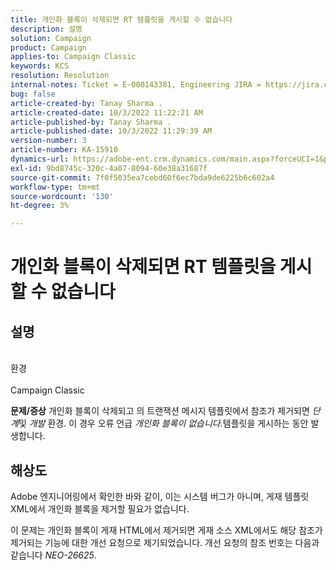 ```yaml
---
title: 개인화 블록이 삭제되면 RT 템플릿을 게시할 수 없습니다
description: 설명
solution: Campaign
product: Campaign
applies-to: Campaign Classic
keywords: KCS
resolution: Resolution
internal-notes: Ticket = E-000143381, Engineering JIRA = https://jira.corp.adobe.com/browse/NEO-26451 , Enhancement = https://jira.corp.adobe.com/browse/NEO-26451
bug: false
article-created-by: Tanay Sharma .
article-created-date: 10/3/2022 11:22:21 AM
article-published-by: Tanay Sharma .
article-published-date: 10/3/2022 11:29:39 AM
version-number: 3
article-number: KA-15910
dynamics-url: https://adobe-ent.crm.dynamics.com/main.aspx?forceUCI=1&pagetype=entityrecord&etn=knowledgearticle&id=d692f7a0-0d43-ed11-bba2-0022480868ff
exl-id: 9bd8745c-320c-4a07-8094-60e38a31687f
source-git-commit: 7f0f5035ea7cebd60f6ec7bda9de6225b6c602a4
workflow-type: tm+mt
source-wordcount: '130'
ht-degree: 3%

---
```


# 개인화 블록이 삭제되면 RT 템플릿을 게시할 수 없습니다

## 설명

<br>환경<br><br>
Campaign Classic


<b>문제/증상</b>
개인화 블록이 삭제되고 의 트랜잭션 메시지 템플릿에서 참조가 제거되면 *단계*&#x200B;및 *개발* 환경. 이 경우 오류 언급 *개인화 블록이 없습니다.*&#x200B;템플릿을 게시하는 동안 발생합니다.


## 해상도


Adobe 엔지니어링에서 확인한 바와 같이, 이는 시스템 버그가 아니며, 게재 템플릿 XML에서 개인화 블록을 제거할 필요가 없습니다.

이 문제는 개인화 블록이 게재 HTML에서 제거되면 게재 소스 XML에서도 해당 참조가 제거되는 기능에 대한 개선 요청으로 제기되었습니다. 개선 요청의 참조 번호는 다음과 같습니다 *NEO-26625*.
